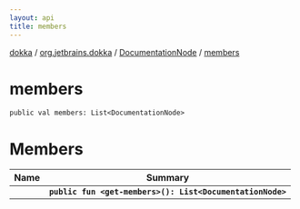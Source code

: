```yaml
---
layout: api
title: members
---
```

[dokka](../../../index.html) / [org.jetbrains.dokka](../../index.html) / [DocumentationNode](../index.html) / [members](index.html)


# members


```
public val members: List<DocumentationNode>
```

# Members

| Name | Summary |
|------|---------|
|[<get-members>](_get-members_.html)|**`public fun <get-members>(): List<DocumentationNode>`**|
